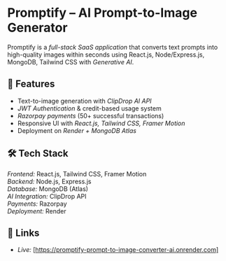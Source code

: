 # Promptify – AI Prompt-to-Image Generator

Promptify is a *full-stack SaaS application* that converts text prompts into high-quality images within seconds using React.js, Node/Express.js, MongoDB, Tailwind CSS with *Generative AI*.

## 🚀 Features
- Text-to-image generation with *ClipDrop AI API*  
- *JWT Authentication* & credit-based usage system  
- *Razorpay payments* (50+ successful transactions)  
- Responsive UI with *React.js, Tailwind CSS, Framer Motion*  
- Deployment on *Render + MongoDB Atlas*

## 🛠 Tech Stack
*Frontend:* React.js, Tailwind CSS, Framer Motion  
*Backend:* Node.js, Express.js  
*Database:* MongoDB (Atlas)  
*AI Integration:* ClipDrop API  
*Payments:* Razorpay  
*Deployment:* Render  

## 🔗 Links
- *Live:* [https://promptify-prompt-to-image-converter-ai.onrender.com]
  
